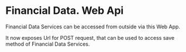 # Financial Data. Web Api
Financial Data Services can be accessed from outside via this Web App.

It now exposes Url for POST request, that can be used to access save method of Financial Data Services.